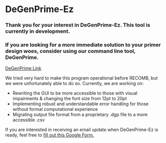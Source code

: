 # DeGenPrime-Ez
### Thank you for your interest in DeGenPrime-Ez. This tool is currently in development. 
### If you are looking for a more immediate solution to your primer design woes, consider using our command line tool, DeGenPrime. 
[DeGenPrime Link](https://github.com/raw-lab/DeGenPrime)

We tried very hard to make this program operational before RECOMB, but we were unfortunately able to do so. Currently, we are working on:
* Rewriting the GUI to be more accessible to those with visual impairments & changing the font size from 12pt to 20pt
* Implementing robust and understandable error handling for those without formal computational experience
* Migrating output file format from a proprietary .dgp file to a more accessible .csv

If you are interested in receiving an email update when DeGenPrime-Ez is ready, feel free to [fill out this Google Form.](https://forms.gle/PxRhxi8qBhPBSYG58)